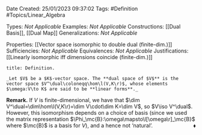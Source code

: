 <div class="topSpace"></div>

Date Created: 25/01/2023 09:37:02
Tags: #Definition #Topics/Linear_Algebra

Types: _Not Applicable_
Examples: _Not Applicable_
Constructions: [[Dual Basis]], [[Dual Map]]
Generalizations: _Not Applicable_

Properties: [[Vector space isomorphic to double dual (finite-dim.)]]
Sufficiencies: _Not Applicable_
Equivalences: _Not Applicable_
Justifications: [[Linearly isomorphic iff dimensions coincide (finite-dim.)]]

``` ad-Definition
title: Definition.

_Let $V$ be a $K$-vector space. The **dual space of $V$** is the vector space $V^\dual\coloneqq\hom\l(V,K\r)$, whose elements $\omega:V\to K$ are said to be **linear forms**._

```

**Remark.** If $V$ is finite-dimensional, we have that $\dim V^\dual=\dim\hom\l(V,K\r)=\dim V\cdot\dim K=\dim V$, so $V\iso V^\dual$. However, this isomorphism depends on a choice of basis (since we used the matrix representation $\Phi_\mc{B}:\omega\mapsto\l[\omega\r]_\mc{B}$ where $\mc{B}$ is a basis for $V$), and a hence not $\textrm{`}$natural$\textrm{'}$.<span style="float:right;">$\blacklozenge$</span>
